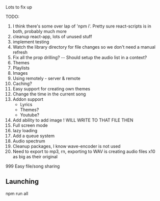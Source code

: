 Lots to fix up

TODO:

1. I think there's some over lap of 'npm i'. Pretty sure react-scripts is in both, probably much more
2. cleanup react-app, lots of unused stuff
3. implement testing
4. Watch the library directory for file changes so we don't need a manual refresh
5. Fix all the prop drilling? -- Should setup the audio list in a context?
6. Themes
7. Playlists
8. Images
9. Using remotely - server & remote
10. Caching?
11. Easy support for creating own themes
12. Change the time in the current song
13. Addon support
    - Lyrics
    - Themes?
    - Youtube?
14. Add ability to add image ! WILL WRITE TO THAT FILE THEN
15. Full screen mode
16. lazy loading
17. Add a queue system
18. Audio spectrum
19. Cleanup packages, I know wave-encoder is not used
20. Need to export to mp3, rn, exporting to WAV is creating audio files x10 as big as their original

999 Easy file/song sharing

## Launching

npm run all
